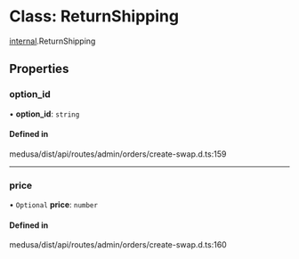 # Class: ReturnShipping

[internal](../modules/internal-14.md).ReturnShipping

## Properties

### option\_id

• **option\_id**: `string`

#### Defined in

medusa/dist/api/routes/admin/orders/create-swap.d.ts:159

___

### price

• `Optional` **price**: `number`

#### Defined in

medusa/dist/api/routes/admin/orders/create-swap.d.ts:160
